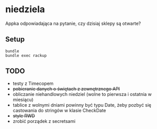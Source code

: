 # niedziela
Appka odpowiadająca na pytanie, czy dzisiaj sklepy są otwarte?

## Setup
```
bundle
bundle exec rackup
```

## TODO
- testy z Timecopem
- ~~pobieranie danych o świętach z zewnętrznego API~~
- obliczanie niehandlowych niedziel (wolne to pierwsza i ostatnia w miesiącu)
- tablice z wolnymi dniami powinny być typu Date, żeby pozbyć się castowania do stringów w klasie CheckDate
- ~~style RWD~~
- zrobić porządek z secretsami
